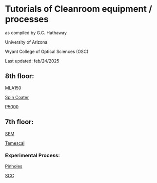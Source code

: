 # Tutorials of Cleanroom equipment / processes
as compiled by G.C. Hathaway  

University of Arizona 

Wyant College of Optical Sciences (OSC)

Last updated: feb/24/2025

## 8th floor:

[MLA150](https://catinthehat-haway.github.io/OSCNANOFAB/MLA150) 

[Spin Coater](https://catinthehat-haway.github.io/OSCNANOFAB/Spin_Coater)

[P5000](https://catinthehat-haway.github.io/OSCNANOFAB/P5000)

## 7th floor:

[SEM](https://catinthehat-haway.github.io/OSCNANOFAB/SEM)

[Temescal](https://catinthehat-haway.github.io/OSCNANOFAB/Temescal)

### Experimental Process: 

[Pinholes](https://catinthehat-haway.github.io/OSCNANOFAB/pinholes_1550nm)

[SCC](https://catinthehat-haway.github.io/OSCNANOFAB/SCC)
